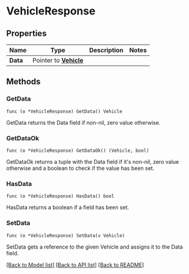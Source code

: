# VehicleResponse

## Properties

Name | Type | Description | Notes
------------ | ------------- | ------------- | -------------
**Data** | Pointer to [**Vehicle**](Vehicle.md) |  | 

## Methods

### GetData

`func (o *VehicleResponse) GetData() Vehicle`

GetData returns the Data field if non-nil, zero value otherwise.

### GetDataOk

`func (o *VehicleResponse) GetDataOk() (Vehicle, bool)`

GetDataOk returns a tuple with the Data field if it's non-nil, zero value otherwise
and a boolean to check if the value has been set.

### HasData

`func (o *VehicleResponse) HasData() bool`

HasData returns a boolean if a field has been set.

### SetData

`func (o *VehicleResponse) SetData(v Vehicle)`

SetData gets a reference to the given Vehicle and assigns it to the Data field.


[[Back to Model list]](../README.md#documentation-for-models) [[Back to API list]](../README.md#documentation-for-api-endpoints) [[Back to README]](../README.md)


